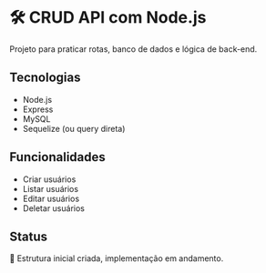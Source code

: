 # 🛠️ CRUD API com Node.js

Projeto para praticar rotas, banco de dados e lógica de back-end.

## Tecnologias
- Node.js
- Express
- MySQL
- Sequelize (ou query direta)

## Funcionalidades
- Criar usuários
- Listar usuários
- Editar usuários
- Deletar usuários

## Status
🚧 Estrutura inicial criada, implementação em andamento.
